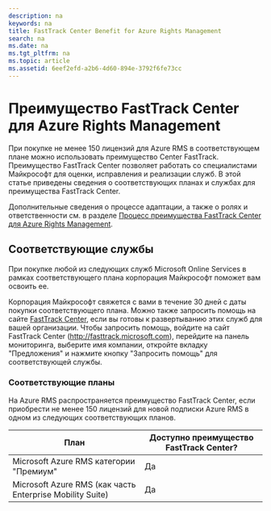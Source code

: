 ```yaml
---
description: na
keywords: na
title: FastTrack Center Benefit for Azure Rights Management
search: na
ms.date: na
ms.tgt_pltfrm: na
ms.topic: article
ms.assetid: 6eef2efd-a2b6-4d60-894e-3792f6fe73cc
---
```

# Преимущество FastTrack Center для Azure Rights Management
При покупке не менее 150 лицензий для Azure RMS в соответствующем плане можно использовать преимущество Center FastTrack. Преимущество FastTrack Center позволяет работать со специалистами Майкрософт для оценки, исправления и реализации служб. В этой статье приведены сведения о соответствующих планах и службах для преимущества FastTrack Center.

Дополнительные сведения о процессе адаптации, а также о ролях и ответственности см. в разделе [Процесс преимущества FastTrack Center для Azure Rights Management](../Topic/FastTrack_Center_Benefit_Process_for_Azure_Rights_Management.md).

## Соответствующие службы
При покупке любой из следующих служб Microsoft Online Services в рамках соответствующего плана корпорация Майкрософт поможет вам освоить ее.

Корпорация Майкрософт свяжется с вами в течение 30 дней с даты покупки соответствующего плана. Можно также запросить помощь на сайте [FastTrack Center](http://fasttrack.microsoft.com/), если вы готовы к развертыванию этих служб для вашей организации. Чтобы запросить помощь, войдите на сайт FastTrack Center (http://fasttrack.microsoft.com), перейдите на панель мониторинга, выберите имя компании, откройте вкладку "Предложения" и нажмите кнопку "Запросить помощь" для соответствующей службы.

### Соответствующие планы
На Azure RMS распространяется преимущество FastTrack Center, если приобрести не менее 150 лицензий для новой подписки Azure RMS в одном из следующих соответствующих планов.

|План|Доступно преимущество FastTrack Center?|
|--------|-------------------------------------------|
|Microsoft Azure RMS категории "Премиум"|Да|
|Microsoft Azure RMS (как часть Enterprise Mobility Suite)|Да|
